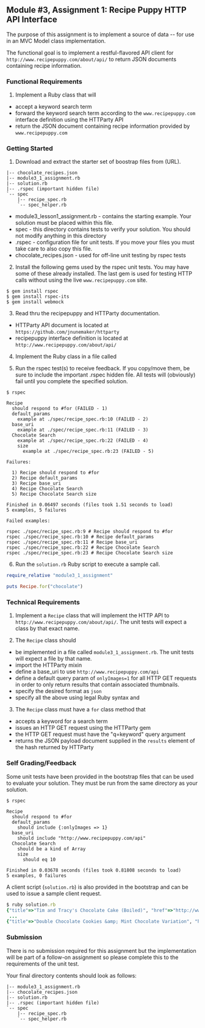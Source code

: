 ## Module #3, Assignment 1: Recipe Puppy HTTP API Interface

The purpose of this assignment is to implement a source of data -- for use in an MVC Model class implementation.

The functional goal is to implement a restful-flavored API client for `http://www.recipepuppy.com/about/api/` to return JSON documents containing recipe information.

### Functional Requirements

1. Implement a Ruby class that will 

  * accept a keyword search term
  * forward the keyword search term according to the `www.recipepuppy.com` interface definition using the HTTParty API
  * return the JSON document containing recipe information provided by `www.recipepuppy.com`

### Getting Started

1. Download and extract the starter set of boostrap files from (URL).

```shell
|-- chocolate_recipes.json
|-- module3_1_assignment.rb
|-- solution.rb
|-- .rspec (important hidden file)
`-- spec
    |-- recipe_spec.rb
    `-- spec_helper.rb
```
  * module3_lesson1_assignment.rb - contains the starting example.
  Your solution must be placed within this file.
  * spec - this directory contains tests to verify your solution. You should
  not modify anything in this directory
  * .rspec - configuration file for unit tests. If you move your files you must take 
  care to also copy this file.
  * chocolate_recipes.json - used for off-line unit testing by rspec tests

2. Install the following gems used by the rspec unit tests. You may have some of these already installed.
The last gem is used for testing HTTP calls without using the live `www.recipepuppy.com` site.

```shell
$ gem install rspec
$ gem install rspec-its
$ gem install webmock
```

3. Read thru the recipepuppy and HTTParty documentation.

  * HTTParty API document is located at `https://github.com/jnunemaker/httparty`
  * recipepuppy interface definition is located at `http://www.recipepuppy.com/about/api/`

4. Implement the Ruby class in a file called 

5. Run the rspec test(s) to receive feedback.  If you copy/move them,
be sure to include the important .rspec hidden file. All tests will
(obviously) fail until you complete the specified solution.

```shell
$ rspec

Recipe
  should respond to #for (FAILED - 1)
  default_params
    example at ./spec/recipe_spec.rb:10 (FAILED - 2)
  base_uri
    example at ./spec/recipe_spec.rb:11 (FAILED - 3)
  Chocolate Search
    example at ./spec/recipe_spec.rb:22 (FAILED - 4)
    size
      example at ./spec/recipe_spec.rb:23 (FAILED - 5)

Failures:

  1) Recipe should respond to #for
  2) Recipe default_params 
  3) Recipe base_uri 
  4) Recipe Chocolate Search 
  5) Recipe Chocolate Search size 

Finished in 0.06497 seconds (files took 1.51 seconds to load)
5 examples, 5 failures

Failed examples:

rspec ./spec/recipe_spec.rb:9 # Recipe should respond to #for
rspec ./spec/recipe_spec.rb:10 # Recipe default_params 
rspec ./spec/recipe_spec.rb:11 # Recipe base_uri 
rspec ./spec/recipe_spec.rb:22 # Recipe Chocolate Search 
rspec ./spec/recipe_spec.rb:23 # Recipe Chocolate Search size 

```

6. Run the `solution.rb` Ruby script to execute a sample call.

```ruby
require_relative "module3_1_assignment"

puts Recipe.for("chocolate")
```

### Technical Requirements

1. Implement a `Recipe` class that will implement the HTTP API to `http://www.recipepuppy.com/about/api/`.
The unit tests will expect a class by that exact name.

2. The `Recipe` class should

  * be implemented in a file called `module3_1_assignment.rb`. The unit tests will expect a file by that name.
  * import the HTTParty mixin
  * define a base_uri to use `http://www.recipepuppy.com/api`
  * define a default query param of `onlyImages=1` for all HTTP GET
  requests in order to only return results that contain associated thumbnails.
  * specify the desired format as `json`
  * specify all the above using legal Ruby syntax and 

3. The `Recipe` class must have a `for` class method that 

  * accepts a keyword for a search term
  * issues an HTTP GET request using the HTTParty gem
  * the HTTP GET request must have the "q=keyword" query argument
  * returns the JSON payload document supplied in the `results` element of the hash returned by HTTParty

### Self Grading/Feedback

Some unit tests have been provided in the bootstrap files that can be
used to evaluate your solution. They must be run from the same directory
as your solution.

```shell
$ rspec

Recipe
  should respond to #for
  default_params
    should include {:onlyImages => 1}
  base_uri
    should include "http://www.recipepuppy.com/api"
  Chocolate Search
    should be a kind of Array
    size
      should eq 10

Finished in 0.03678 seconds (files took 0.81808 seconds to load)
5 examples, 0 failures
```

A client script (`solution.rb`) is also provided in the bootstrap
and can be used to issue a sample client request.

```ruby
$ ruby solution.rb 
{"title"=>"Tim and Tracy's Chocolate Cake (Boiled)", "href"=>"http://www.recipezaar.com/Tim-and-Tracys-Chocolate-Cake-Boiled-259680", "ingredients"=>"baking soda, butter, cocoa powder, eggs, flour, sugar, water", "thumbnail"=>"http://img.recipepuppy.com/34464.jpg"}
 ...
{"title"=>"Double Chocolate Cookies &amp; Mint Chocolate Variation", "href"=>"http://www.recipezaar.com/Double-Chocolate-Cookies-Mint-Chocolate-Variation-275188", "ingredients"=>"flour, cocoa powder, baking soda, butter, eggs, salt, semisweet chocolate chips, sugar, vanilla extract", "thumbnail"=>"http://img.recipepuppy.com/363913.jpg"}
```

### Submission

There is no submission required for this assignment but the 
implementation will be part of a follow-on assignment so 
please complete this to the requirements of the unit test.

Your final directory contents should look as follows:

```shell
|-- module3_1_assignment.rb
|-- chocolate_recipes.json
|-- solution.rb
|-- .rspec (important hidden file)
`-- spec
    |-- recipe_spec.rb
    `-- spec_helper.rb
```
